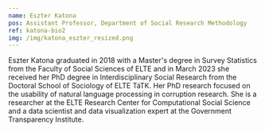 ```yaml
---
name: Eszter Katona
pos: Assistant Professor, Department of Social Research Methodology
ref: katona-bio2
img: /img/katona_eszter_resized.png
---
```

Eszter Katona graduated in 2018 with a Master's degree in Survey Statistics from the Faculty of Social Sciences of ELTE and in March 2023 she received her PhD degree in Interdisciplinary Social Research from the Doctoral School of Sociology of ELTE TáTK. Her PhD research focused on the usability of natural language processing in corruption research. She is a researcher at the ELTE Research Center for Computational Social Science and a data scientist and data visualization expert at the Government Transparency Institute.